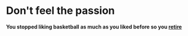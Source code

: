 # Don't feel the passion

**You stopped liking basketball as much as you liked before so you [retire](../retire.md)**
